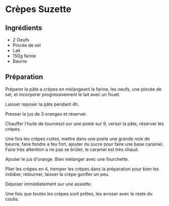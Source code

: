 # Crèpes Suzette

## Ingrédients

  * 2 Oeufs
  * Pincée de sel
  * Lait
  * 150g farine
  * Beurre
  

## Préparation

  Préparer la pâte a crèpes en mélangeant la farine, les oeufs, une pincée de sel, et incorporer progressivement le lait avec un fouet.

  Laisser reposer la pâte pendant 4h.

  Presser le jus de 3 oranges et réserver.

  Chauffer l'huile de tournesol sur une poele sur 9, verser la pâte, réserver les crèpes.

  Une fois les crèpes cuites, mettre dans une poele une grande noix de beurre, faire fondre a feu fort, ajouter du sucre pour faire une base caramel. Faire très attention a ne pas se brûler, le caramel est très chaud.

  Ajouter le jus d'orange. Bien mélanger avec une fourchette.

  Plier les crèpes en 4, tremper les crèpes dans la préparation pour bien les imbiber, retourner, laisser la crèpe gonfler un peu.

  Déposer immédiatement sur une assiette.

  Une fois que toutes les crèpes sont prêtes, les arroser avec le reste du coulis.
